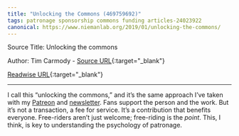 ```yaml
---
title: "Unlocking the Commons (469759692)"
tags: patronage sponsorship commons funding articles-24023922
canonical: https://www.niemanlab.org/2019/01/unlocking-the-commons/
---
```


Source Title: Unlocking the commons

Author: Tim Carmody - [Source URL](https://www.niemanlab.org/2019/01/unlocking-the-commons/){:target="_blank"}

[Readwise URL](https://readwise.io/open/469759692){:target="_blank"}

---

I call this “unlocking the commons,” and it’s the same approach I’ve taken with my [Patreon](https://www.patreon.com/tcarmody) and [newsletter](https://www.tinyletter.com/tcarmody). Fans support the person and the work. But it’s not a transaction, a fee for service. It’s a contribution that benefits everyone. Free-riders aren’t just welcome; free-riding is the *point*. This, I think, is key to understanding the psychology of patronage.

